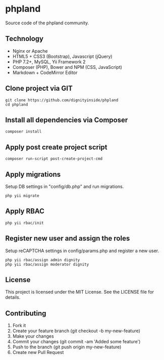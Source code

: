 # phpland

Source code of the phpland community.

## Technology

- Nginx or Apache
- HTML5 + CSS3 (Bootstrap), Javascript (jQuery)
- PHP 7.2+, MySQL, Yii Framework 2
- Composer (PHP), Bower and NPM (CSS, JavaScript)
- Markdown + CodeMirror Editor

## Clone project via GIT

```
git clone https://github.com/dignityinside/phpland
cd phpland
```

## Install all dependencies via Composer

```
composer install
```

## Apply post create project script

```
composer run-script post-create-project-cmd
```

## Apply migrations

Setup DB settings in "config/db.php" and run migrations.

```
php yii migrate
```

## Apply RBAC

```
php yii rbac/init 
```

## Register new user and assign the roles

Setup reCAPTCHA settings in config/params.php and register a new user.

```
php yii rbac/assign admin dignity
php yii rbac/assign moderator dignity
```

## License
This project is licensed under the MIT License. See the LICENSE file for details.

## Contributing
1. Fork it
2. Create your feature branch (git checkout -b my-new-feature)
3. Make your changes
4. Commit your changes (git commit -am 'Added some feature')
5. Push to the branch (git push origin my-new-feature)
6. Create new Pull Request
